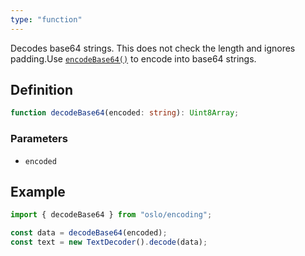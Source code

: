 ```yaml
---
type: "function"
---
```


Decodes base64 strings. This does not check the length and ignores padding.Use [`encodeBase64()`](ref:crypto) to encode into base64 strings.

## Definition

```ts
function decodeBase64(encoded: string): Uint8Array;
```

### Parameters

- `encoded`

## Example

```ts
import { decodeBase64 } from "oslo/encoding";

const data = decodeBase64(encoded);
const text = new TextDecoder().decode(data);
```
